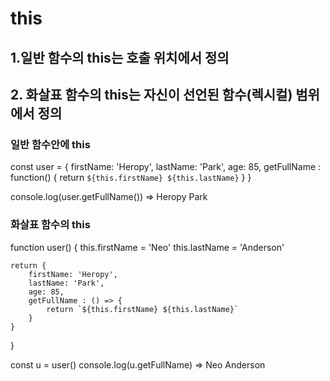 # this 
## 1.일반 함수의 this는 호출 위치에서 정의
## 2. 화살표 함수의 this는 자신이 선언된 함수(렉시컬) 범위에서 정의 

### 일반 함수안에 this 
const user = {
    firstName: 'Heropy',
    lastName: 'Park',
    age: 85,
    getFullName : function() {
        return `${this.firstName} ${this.lastName}`
    }
}

console.log(user.getFullName()) => Heropy Park

### 화살표 함수의 this
function user() {
    this.firstName = 'Neo'
    this.lastName = 'Anderson'

    return {
        firstName: 'Heropy',
        lastName: 'Park',
        age: 85,
        getFullName : () => {
            return `${this.firstName} ${this.lastName}`
        }
    }
}

const u = user()
console.log(u.getFullName) => Neo Anderson
